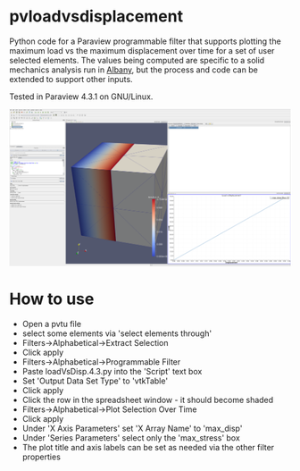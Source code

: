 # pvloadvsdisplacement 
Python code for a Paraview programmable filter that
supports plotting the maximum load vs the maximum displacement over time for a
set of user selected elements. The values being computed are specific to a
solid mechanics analysis run in [Albany](https://github.com/gahansen/Albany), but the process and code can be
extended to support other inputs.

Tested in Paraview 4.3.1 on GNU/Linux.

![plot](plot.png)

# How to use
* Open a pvtu file
* select some elements via 'select elements through'
* Filters->Alphabetical->Extract Selection 
* Click apply
* Filters->Alphabetical->Programmable Filter
* Paste loadVsDisp.4.3.py into the 'Script' text box
* Set 'Output Data Set Type' to 'vtkTable'
* Click apply
* Click the row in the spreadsheet window - it should become shaded
* Filters->Alphabetical->Plot Selection Over Time
* Click apply
* Under 'X Axis Parameters' set 'X Array Name' to 'max_disp'
* Under 'Series Parameters' select only the 'max_stress' box
* The plot title and axis labels can be set as needed via the other filter properties 
